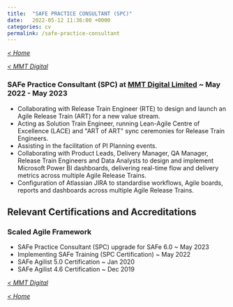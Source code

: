 ```yaml
---
title:  "SAFE PRACTICE CONSULTANT (SPC)"
date:   2022-05-12 11:36:00 +0000
categories: cv
permalink: /safe-practice-consultant
---
```

_[< Home](https://robertbarrow.github.io/cv/)_

_[< MMT Digital](https://robertbarrow.github.io/cv/mmt-digital)_

### **SAFe Practice Consultant (SPC)** at **[MMT Digital Limited](https://robertbarrow.github.io/cv/mmt-digital)** ~ May 2022 - May 2023
- Collaborating with Release Train Engineer (RTE) to design and launch an Agile Release Train (ART) for a new value stream.
- Acting as Solution Train Engineer, running Lean-Agile Centre of Excellence (LACE) and "ART of ART" sync ceremonies for Release Train Engineers.
- Assisting in the facilitation of PI Planning events.
- Collaborating with Product Leads, Delivery Manager, QA Manager, Release Train Engineers and Data Analysts to design and implement Microsoft Power BI dashboards, delivering real-time flow and delivery metrics across multiple Agile Release Trains.
- Configuration of Atlassian JIRA to standardise workflows, Agile boards, reports and dashboards across multiple Agile Release Trains.

## Relevant Certifications and Accreditations

### Scaled Agile Framework 
- SAFe Practice Consultant (SPC) upgrade for SAFe 6.0 ~ May 2023
- Implementing SAFe Training (SPC Certification) ~ May 2022
- SAFe Agilist 5.0 Certification ~ Jan 2020
- SAFe Agilist 4.6 Certification ~ Dec 2019

_[< MMT Digital](https://robertbarrow.github.io/cv/mmt-digital)_

_[< Home](https://robertbarrow.github.io/cv/)_